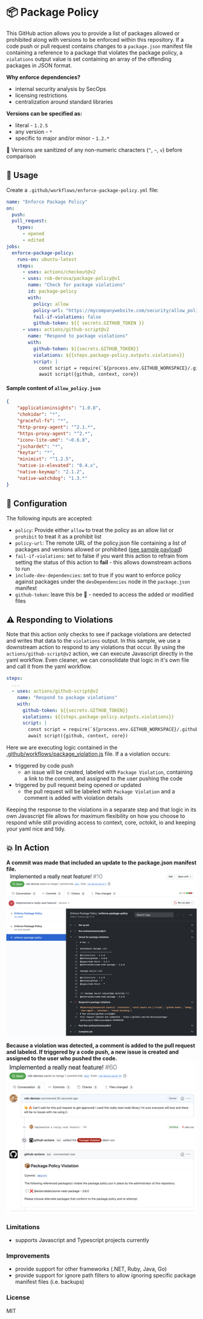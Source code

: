 # :package: Package Policy 

This GitHub action allows you to provide a list of packages allowed or prohibited along with versions to be enforced within this repository. If a code push or pull request contains changes to a `package.json` manifest file containing a reference to a package that violates the package policy, a `violations` output value is set containing an array of the offending packages in JSON format.

**Why enforce dependencies?**
* internal security analysis by SecOps
* licensing restrictions
* centralization around standard libraries


**Versions can be specified as:**
* literal - `1.2.5`
* any version - `*`
* specific to major and/or minor - `1.2.*`

:bath: Versions are sanitized of any non-numeric characters (`^`, `~`, `v`) before comparison

## :dart: Usage

Create a `.github/workflows/enforce-package-policy.yml` file:

```yaml
name: "Enforce Package Policy"
on:
  push:
  pull_request:
    types:
      - opened
      - edited
jobs:
  enforce-package-policy:
    runs-on: ubuntu-latest
    steps:
      - uses: actions/checkout@v2
      - uses: rob-derosa/package-policy@v1
        name: "Check for package violations"
        id: package-policy
        with:
          policy: allow
          policy-url: "https://mycompanywebsite.com/security/allow_policy.json"
          fail-if-violations: false
          github-token: ${{ secrets.GITHUB_TOKEN }}
      - uses: actions/github-script@v2
        name: "Respond to package violations"
        with:
          github-token: ${{secrets.GITHUB_TOKEN}}
          violations: ${{steps.package-policy.outputs.violations}}
          script: |
            const script = require(`${process.env.GITHUB_WORKSPACE}/.github/workflows/package_violation.js`)
            await script({github, context, core})
```

#### Sample content of `allow_policy.json`
```json
{
    "applicationinsights": "1.0.8",
    "chokidar": "*",
    "graceful-fs": "*",
    "http-proxy-agent": "^2.1.*",
    "https-proxy-agent": "^2.*",
    "iconv-lite-umd": "~0.6.8",
    "jschardet": "*",
    "keytar": "*",
    "minimist": "^1.2.5",
    "native-is-elevated": "0.4.x",
    "native-keymap": "2.1.2",
    "native-watchdog": "1.3.*"
}
```

## :pencil: Configuration

The following inputs are accepted:

- `policy`: Provide either `allow` to treat the policy as an allow list or `prohibit` to treat it as a prohibit list
- `policy-url`: The remote URL of the policy.json file containing a list of packages and versions allowed or prohibited ([see sample payload](#sample-content-of-allow_policyjson))
- `fail-if-violations`: set to false if you want this action to refrain from setting the status of this action to **fail** - this allows downstream actions to run
- `include-dev-dependencies`: set to true if you want to enforce policy against packages under the `devDependencies` node in the `package.json` manifest
- `github-token`: leave this be :metal: - needed to access the added or modified files


## :warning: Responding to Violations

Note that this action only checks to see if package violations are detected and writes that data to the `violations` output. In this sample,
we use a downstream action to respond to any violations that occur. By using the `actions/github-script@v2` action, we can execute
Javascript directly in the yaml workflow. Even cleaner, we can consolidate that logic in it's own file and call it from the yaml workflow.

```yaml
steps:
  ...
  - uses: actions/github-script@v2
    name: "Respond to package violations"
    with:
      github-token: ${{secrets.GITHUB_TOKEN}}
      violations: ${{steps.package-policy.outputs.violations}}
      script: |
        const script = require(`${process.env.GITHUB_WORKSPACE}/.github/workflows/package_violation.js`)
        await script({github, context, core})
```

Here we are executing logic contained in the [.github/workflows/package_violation.js](.github/workflows/package_violation.js) file.
If a a violation occurs:
* triggered by code push
  * an issue will be created, labeled with `Package Violation`, containing a link to the commit, and assigned to the user pushing the code
* triggered by pull request being opened or updated
  * the pull request will be labeled with `Package Violation` and a comment is added with violation details

Keeping the response to the violations in a separate step and that logic in its own Javascript file allows for maximum flexibility on how
you choose to respond while still providing access to context, core, octokit, io and keeping your yaml nice and tidy.


## :boom: In Action

**A commit was made that included an update to the package.json manifest file.**
![Action Console Log](assets/action_log.png?raw=true)

**Because a violation was detected, a comment is added to the pull request and labeled. If triggered by a code push, a new issue is created and assigned to the user who pushed the code.**
![Pull request commented on due to violation](assets/pull_request.png?raw=true)


### Limitations

* supports Javascript and Typescript projects currently

### Improvements

* provide support for other frameworks (.NET, Ruby, Java, Go)
* provide support for ignore path filters to allow ignoring specific package manifest files (i.e. backups)

### License

MIT